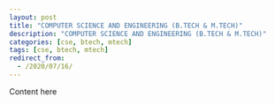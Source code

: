 ```yaml
---
layout: post
title: "COMPUTER SCIENCE AND ENGINEERING (B.TECH & M.TECH)"
description: "COMPUTER SCIENCE AND ENGINEERING (B.TECH & M.TECH)"
categories: [cse, btech, mtech]
tags: [cse, btech, mtech]
redirect_from:
  - /2020/07/16/
---
```

Content here
